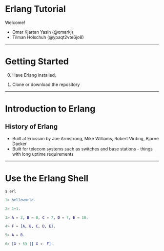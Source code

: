 # Erlang Tutorial

Welcome!

* Omar Kjartan Yasin (@omarkj)
* Tilman Holschuh (@ypaqt2vte6jo8)

---

# Getting Started

0. Have Erlang installed.

1. Clone or download the repository

---

# Introduction to Erlang

## History of Erlang

* Built at Ericsson by Joe Armstrong, Mike Williams, Robert Virding, Bjarne Dacker
* Built for telecom systems such as switches and base stations - things with long
  uptime requirements

---

# Use the Erlang Shell

```shell
$ erl
```

```erlang
1> helloworld.
```

```erlang
2> 1+1.
```

```erlang
3> A = 3, B = 0, C = 7, D = 7, E = 10.
```

```erlang
4> F = [A, B, C, D, E].
```

```erlang
5> A = B.
```

```erlang
6> [X + 69 || X <- F].
```

